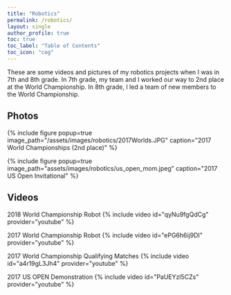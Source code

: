 ```yaml
---
title: "Robotics"
permalink: /robotics/
layout: single
author_profile: true
toc: true
toc_label: "Table of Contents"
toc_icon: "cog"
---
```

These are some videos and pictures of my robotics projects when I was in 7th and 8th grade. In 7th grade, my team and I worked our way to 2nd place at the World Championship. In 8th grade, I led a team of new members to the World Championship.

## Photos
{% include figure popup=true image_path="/assets/images/robotics/2017Worlds.JPG" caption="2017 World Championships (2nd place)" %}

{% include figure popup=true image_path="assets/images/robotics/us_open_mom.jpeg" caption="2017 US Open Invitational" %}

## Videos
2018 World Championship Robot
{% include video id="qyNu9fgQdCg" provider="youtube" %}

2017 World Championship Robot
{% include video id="ePG6h6ij9DI" provider="youtube" %}

2017 World Championship Qualifying Matches
{% include video id="a4r19gL3Jh4" provider="youtube" %}

2017 US OPEN Demonstration
{% include video id="PaUEYzl5CZs" provider="youtube" %}



